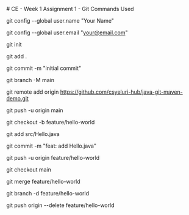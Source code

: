 \# CE - Week 1 Assignment 1 - Git Commands Used



git config --global user.name "Your Name"

git config --global user.email "your@email.com"

git init

git add .

git commit -m "initial commit"

git branch -M main

git remote add origin https://github.com/csyeluri-hub/java-git-maven-demo.git

git push -u origin main

git checkout -b feature/hello-world

git add src/Hello.java

git commit -m "feat: add Hello.java"

git push -u origin feature/hello-world

git checkout main

git merge feature/hello-world

git branch -d feature/hello-world

git push origin --delete feature/hello-world



